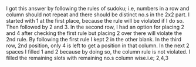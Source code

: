 I got this answer by following the rules of sudoku; i.e, numbers in a row and column should not repeat and there should be distinct no.s in the 2x2 part.
I started with 1 at the first place, because the rule will be violated if I do so. Then followed by 2 and 3.
In the second row, I had an option for placing 2 and 4 after checking the first rule but placing 2 over there will violate the 2nd rule.
By following the first rule I kept 2 in the other blank.
In the third row, 2nd position, only 4 is left to get a position in that column. In the next 2 spaces I filled 1 and 2 because by doing so, the column rule is not violated.
I filled the remaining slots with remaining no.s column wise.i.e; 2,4,3

